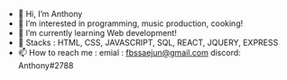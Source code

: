 - 👋 Hi, I’m Anthony
- 👀 I’m interested in programming, music production, cooking!
- 🌱 I’m currently learning Web development!
- 💬 Stacks : HTML, CSS, JAVASCRIPT, SQL, REACT, JQUERY, EXPRESS
- 📫 How to reach me : 
emial : fbssaejun@gmail.com
discord: Anthony#2788

<!---
fbssaejun/fbssaejun is a ✨ special ✨ repository because its `README.md` (this file) appears on your GitHub profile.
You can click the Preview link to take a look at your changes.
--->
